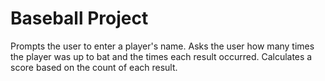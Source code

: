 # Baseball Project

Prompts the user to enter a player's name. Asks the user how many times the player was up to bat and the times each result occurred. Calculates a score based on the count of each result.